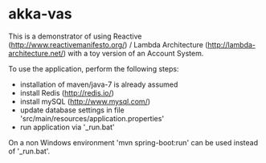 akka-vas
========
This is a demonstrator of using Reactive (http://www.reactivemanifesto.org/) / Lambda Architecture (http://lambda-architecture.net/) 
with a toy version of an Account System.

To use the application, perform the following steps:
- installation of maven/java-7 is already assumed
- install Redis (http://redis.io/)
- install mySQL (http://www.mysql.com/)
- update database settings in file 'src/main/resources/application.properties'
- run application via '_run.bat'

On a non Windows environment 'mvn spring-boot:run' can be used instead of '_run.bat'. 